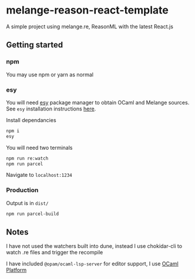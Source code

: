# melange-reason-react-template

A simple project using melange.re, ReasonML with the latest React.js

## Getting started

### npm

You may use npm or yarn as normal

### esy

You will need [esy](https://esy.sh) package manager to obtain OCaml and Melange sources. See `esy` installation instructions [here](https://esy.sh/docs/en/getting-started.html#install-esy).

Install dependancies

```bash
npm i
esy
```

You will need two terminals

```bash
npm run re:watch
npm run parcel
```

Navigate to `localhost:1234`

### Production

Output is in `dist/`

```bash
npm run parcel-build
```

## Notes

I have not used the watchers built into dune, instead I use chokidar-cli to watch .re files and trigger the recompile

I have included `@opam/ocaml-lsp-server` for editor support, I use [OCaml Platform](https://marketplace.visualstudio.com/items?itemName=ocamllabs.ocaml-platform)
